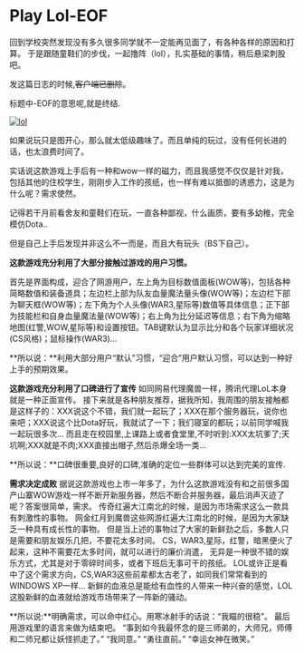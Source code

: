 # Play Lol-EOF

回到学校突然发现没有多久很多同学就不一定能再见面了，有各种各样的原因和打算。 于是跟随童鞋们的步伐，一起撸阵（lol），扎实基础的事情，稍后悬梁刺股吧。 

<!-- more -->

发这篇日志的时候,~~客户端已删除~~。

标题中-EOF的意思呢,就是终结.


[![lol](https://attachment.soulteary.com/2012/04/21/lol.jpg "lol")](https://attachment.soulteary.com/2012/04/21/lol.jpg) 

如果说玩只是图开心，那么就太低级趣味了。而且单纯的玩过，没有任何长进的话，也太浪费时间了。 

实话说这款游戏上手后有一种和wow一样的磁力，而且我感觉不仅仅是针对我，包括其他的住校学生，刚刚步入工作的孩纸，也一样有难以抵御的诱惑力，这是为什么呢？需求使然。 

记得若干月前看舍友和童鞋们在玩，一直各种鄙视，什么画质，要有多幼稚，完全模仿Dota.. 

但是自己上手后发现并非这么不一而是，而且大有玩头（BS下自己）。 

**这款游戏充分利用了大部分接触过游戏的用户习惯。** 

首先是界面构成，迎合了网游用户，左上角为目标数值面板(WOW等)，包括各种简略数值和装备道具；左边栏上部为队友血量魔法量头像(WOW等)；左边栏下部为聊天框(WOW等)；左下角为个人头像(WAR3,星际等)数值等具体信息；正下部为技能栏和自身血量魔法量(WOW等)；右上角为比分延迟等信息；右下角为缩略地图(红警,WOW,星际等)和设置按钮。TAB键默认为显示比分和各个玩家详细状况(CS风格)；鼠标操作(WAR3)... 

**所以说：**利用大部分用户“默认”习惯，“迎合”用户默认习惯，可以达到一种好上手的预期效果。 

**这款游戏充分利用了口碑进行了宣传** 如同网易代理魔兽一样，腾讯代理LoL本身就是一种正面宣传。 接下来就是各种朋友推荐，据我所知，我周围的朋友接触都是这样子的：XXX说这个不错，我们就一起玩了；XXX在那个服务器玩，说你也来吧；XXX说这个比Dota好玩，我就试了一下；我们寝室的都玩；以前同学喊我一起玩很多次... 而且走在校园里,上课路上或者食堂里,不时听到:XXX太坑爹了;天坑啊;XXX就是不肉;XXX直接出帽子,然后杀爆全场一类... 

**所以说：**口碑很重要,良好的口碑,准确的定位一些群体可以达到完美的宣传. 

**需求决定成败** 据说这款游戏也上市一年多了，为什么这款游戏没有和之前很多国产山寨WOW游戏一样不断开新服务器，然后不断合并服务器，最后消声灭迹了呢？答案很简单，需求。 传奇红遍大江南北的时候，是因为市场需求这么一款具有刺激性的事物。 网金红月到魔兽这些网游红遍大江南北的时候，是因为大家缺乏一种具有成长性的事物。 但是当上述的事物过了大家的新鲜劲之后，多数人只是需要和朋友娱乐几把，不要花太多时间。 CS，WAR3,星际，红警，暗黑便火了起来，这种不需要花太多时间，就可以进行的廉价消遣， 无异是一种很不错的娱乐方式，尤其是对于零碎时间多，或者下班后无事可干的孩纸。 LOL或许正是看中了这个需求方向，CS,WAR3这些前辈都太古老了，如同我们常常看到的WINDOWS XP一样... 新鲜的血液总是能给有血性的人带来一种兴奋的感觉，LOL这股新鲜的血液就给游戏市场带来了一阵新的骚动。 

**所以说:**明确需求，可以命中红心。用寒冰射手的话说：“我瞄的很稳”。 最后用游戏里的语言来做为结束吧。 “事到如今我最怀念的是三师弟的，大师兄，师傅和二师兄都让妖怪抓走了。” “我同意。” “勇往直前。” “幸运女神在微笑。”

